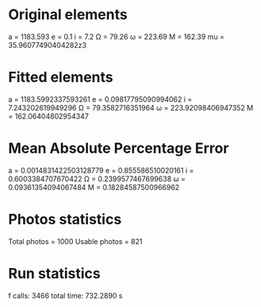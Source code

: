# Original elements

a = 1183.593
e = 0.1
i = 7.2
Ω = 79.26
ω = 223.69
M = 162.39
mu = 35.96077490404282z3

# Fitted elements

a = 1183.5992337593261
e = 0.09817795090994062
i = 7.243202619949296
Ω = 79.3582716351964
ω = 223.92098406947352
M = 162.06404802954347

# Mean Absolute Percentage Error

a = 0.0014831422503128779
e = 0.855586510020161
i = 0.6003384707670422
Ω = 0.2399577467699638
ω = 0.09361354094067484
M = 0.18284587500966962

# Photos statistics

Total photos = 1000
Usable photos = 821

# Run statistics

f calls: 3466
total time: 732.2890 s